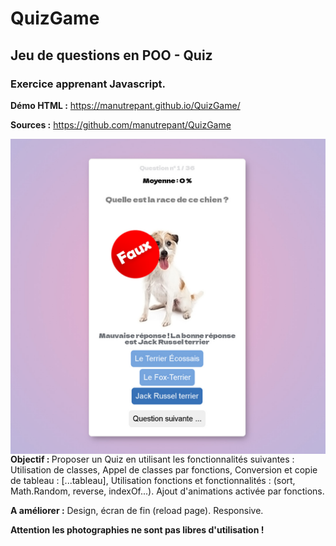 # QuizGame
## Jeu de questions en POO - Quiz
### Exercice apprenant Javascript.

<b>Démo HTML :</b>
<https://manutrepant.github.io/QuizGame/>
<br>

<b>Sources :</b>
<https://github.com/manutrepant/QuizGame>

<img src="https://github.com/manutrepant/QuizGame/blob/main/set/img/quiz.jpg"
     alt="Jeu du Quiz / Race des Chiens"
     style="float: left; margin-right: 20px;" />


<b>Objectif : </b>
Proposer un Quiz en utilisant les fonctionnalités suivantes :
Utilisation de classes, 
Appel de classes par fonctions, 
Conversion et copie de tableau : [...tableau], 
Utilisation fonctions et fonctionnalités : (sort, Math.Random, reverse, indexOf...).
Ajout d'animations activée par fonctions.

<b>A améliorer :</b> Design, écran de fin (reload page). Responsive.

<b>Attention les photographies ne sont pas libres d'utilisation !</b>


